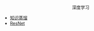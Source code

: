 <div align='center'>
深度学习
</div>

- [知识蒸馏](/deep_learning/知识蒸馏.md)
- [ResNet](/deep_learning/ResNet.md)